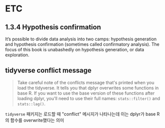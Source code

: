 
# ETC

## 1.3.4 Hypothesis confirmation

It’s possible to divide data analysis into two camps: hypothesis generation and hypothesis confirmation (sometimes called confirmatory analysis). The focus of this book is unabashedly on hypothesis generation, or data exploration. 


## tidyverse conflict message

> Take careful note of the conflicts message that's printed when you load the tidyverse. It tells you that dplyr overwrites some functions in base R. If you want to use the base version of these functions after loading dplyr, you'll need to use their full names: `stats::filter()` and `stats::lag()`.

`tidyverse` 패키지는 로드할 때 "conflict" 메시지가 나타나는데 이는 dplyr가 base R의 함수를 overwrite했다는 의미 
